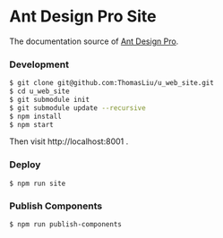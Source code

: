 # Ant Design Pro Site

The documentation source of [Ant Design Pro](https://github.com/ThomasLiu/u_web).

### Development

```bash
$ git clone git@github.com:ThomasLiu/u_web_site.git
$ cd u_web_site
$ git submodule init
$ git submodule update --recursive
$ npm install
$ npm start
```

Then visit http://localhost:8001 .

### Deploy

```
$ npm run site
```

### Publish Components

```
$ npm run publish-components
```
